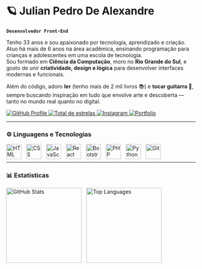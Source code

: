 # 🪐 Julian Pedro De Alexandre

**`Desenvolvedor Front-End`**

Tenho 33 anos e sou apaixonado por tecnologia, aprendizado e criação. Atuo há mais de 6 anos na área acadêmica, ensinando programação para crianças e adolescentes em uma escola de tecnologia.  
Sou formado em **Ciência da Computação**, moro no **Rio Grande do Sul**, e gosto de unir **criatividade, design e lógica** para desenvolver interfaces modernas e funcionais.  

Além do código, adoro **ler** (tenho mais de 2 mil livros 📚) e **tocar guitarra 🎸**, sempre buscando inspiração em tudo que envolve arte e descoberta — tanto no mundo real quanto no digital.

<p align="left">
    <a href="https://github.com/JulianPedroDeAlexandre">
        <img 
            alt="GitHub Profile" 
            title="Meu GitHub" 
            src="https://custom-icon-badges.demolab.com/github/followers/JulianPedroDeAlexandre?color=236ad3&labelColor=1155ba&style=for-the-badge&logo=github&label=Seguidores&logoColor=white"
        />
    </a>
    <a href="https://github.com/JulianPedroDeAlexandre?tab=repositories&sort=stargazers">
        <img 
            alt="Total de estrelas" 
            title="Total de estrelas GitHub" 
            src="https://custom-icon-badges.demolab.com/github/stars/JulianPedroDeAlexandre?color=55960c&style=for-the-badge&labelColor=488207&logo=star&label=estrelas"
        />
    </a>
    <a href="https://www.instagram.com/seu_instagram_aqui">
        <img 
            alt="Instagram" 
            title="Meu Instagram" 
            src="https://custom-icon-badges.demolab.com/badge/-Instagram-E4405F?style=for-the-badge&logo=instagram&logoColor=white"
        />
    </a>
    <a href="https://www.seuportfolioaqui.com">
        <img 
            alt="Portfolio" 
            title="Meu Portfólio" 
            src="https://custom-icon-badges.demolab.com/badge/-Portfólio-00FFFF?style=for-the-badge&logo=google-chrome&logoColor=black"
        />
    </a>
</p>

---

### ⚙️ Linguagens e Tecnologias

<img 
    align="left" 
    alt="HTML"
    title="HTML" 
    width="40px" 
    style="padding-right: 10px;" 
    src="https://cdn.jsdelivr.net/gh/devicons/devicon/icons/html5/html5-original.svg" 
/>
<img 
    align="left" 
    alt="CSS" 
    title="CSS"
    width="40px" 
    style="padding-right: 10px;" 
    src="https://cdn.jsdelivr.net/gh/devicons/devicon/icons/css3/css3-original.svg" 
/>
<img 
    align="left" 
    alt="JavaScript" 
    title="JavaScript"
    width="40px" 
    style="padding-right: 10px;" 
    src="https://cdn.jsdelivr.net/gh/devicons/devicon/icons/javascript/javascript-original.svg" 
/>
<img 
    align="left" 
    alt="React"
    title="React" 
    width="40px" 
    style="padding-right: 10px;" 
    src="https://cdn.jsdelivr.net/gh/devicons/devicon/icons/react/react-original.svg" 
/>
<img 
    align="left" 
    alt="Bootstrap"
    title="Bootstrap" 
    width="40px" 
    style="padding-right: 10px;" 
    src="https://cdn.jsdelivr.net/gh/devicons/devicon/icons/bootstrap/bootstrap-original.svg" 
/>
<img 
    align="left" 
    alt="PHP" 
    title="PHP"
    width="40px" 
    style="padding-right: 10px;" 
    src="https://cdn.jsdelivr.net/gh/devicons/devicon/icons/php/php-original.svg" 
/>
<img 
    align="left" 
    alt="Python" 
    title="Python"
    width="40px" 
    style="padding-right: 10px;" 
    src="https://cdn.jsdelivr.net/gh/devicons/devicon/icons/python/python-original.svg" 
/>
<img 
    align="left" 
    alt="Git" 
    title="Git"
    width="40px" 
    style="padding-right: 10px;" 
    src="https://cdn.jsdelivr.net/gh/devicons/devicon/icons/git/git-original.svg" 
/>
<br/>
<br/>

---

### 📊 Estatísticas

<p>
  <img 
    align="left" 
    alt="GitHub Stats" 
    height="200" 
    style="padding-right: 10px;" 
    src="https://github-readme-stats.vercel.app/api?username=JulianPedroDeAlexandre&show_icons=true&theme=tokyonight&include_all_commits=true&locale=pt-br" 
  />

  <img 
    align="left" 
    alt="Top Languages" 
    height="200" 
    src="https://github-readme-stats.vercel.app/api/top-langs/?username=JulianPedroDeAlexandre&theme=tokyonight&layout=compact&custom_title=Tecnologias&langs_count=9" 
  />
</p>
